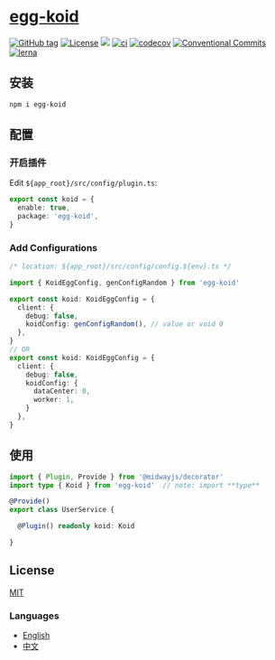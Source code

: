 # [egg-koid](https://waitingsong.github.io/koid/)


[![GitHub tag](https://img.shields.io/github/tag/waitingsong/koid.svg)]()
[![License](https://img.shields.io/badge/license-MIT-blue.svg)](https://opensource.org/licenses/MIT)
[![](https://img.shields.io/badge/lang-TypeScript-blue.svg)]()
[![ci](https://github.com/waitingsong/koid/workflows/ci/badge.svg)](https://github.com/waitingsong/koid/actions?query=workflow%3A%22ci%22)
[![codecov](https://codecov.io/gh/waitingsong/koid/branch/master/graph/badge.svg?token=xaYSfbo3Xw)](https://codecov.io/gh/waitingsong/koid)
[![Conventional Commits](https://img.shields.io/badge/Conventional%20Commits-1.0.0-yellow.svg)](https://conventionalcommits.org)
[![lerna](https://img.shields.io/badge/maintained%20with-lerna-cc00ff.svg)](https://lernajs.io/)


## 安装
```sh
npm i egg-koid
```


## 配置

### 开启插件

Edit `${app_root}/src/config/plugin.ts`:

```ts
export const koid = {
  enable: true,
  package: 'egg-koid',
}
```

### Add Configurations

```ts
/* location: ${app_root}/src/config/config.${env}.ts */

import { KoidEggConfig, genConfigRandom } from 'egg-koid'

export const koid: KoidEggConfig = {
  client: {
    debug: false,
    koidConfig: genConfigRandom(), // value or void 0
  },
}
// OR
export const koid: KoidEggConfig = {
  client: {
    debug: false,
    koidConfig: {
      dataCenter: 0,
      worker: 1,
    }
  },
}
```


## 使用

```ts
import { Plugin, Provide } from '@midwayjs/decorator'
import type { Koid } from 'egg-koid'  // note: import **type**

@Provide()
export class UserService {

  @Plugin() readonly koid: Koid

}
```

## License
[MIT](LICENSE)


### Languages
- [English](README.md)
- [中文](README.zh-CN.md)

